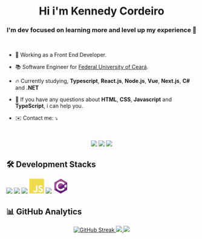<h1 align="center">Hi i'm Kennedy Cordeiro</h1>
<h3 align="center">I'm dev focused on learning more and level up my experience 🚀</h3></br>


+ 🔭 Working as a Front End Developer.

+ 📚 Software Engineer for <a href="https://www.ufc.br/">Federal University of Ceará</a>.

+ 🔥 Currently studying, <b>Typescript</b>, <b>React.js</b>, <b>Node.js</b>, <b>Vue</b>, <b>Next.js</b>,  <b>C#</b> and <b>.NET</b>

+ 💬 If you have any questions about <b>HTML</b>, <b>CSS</b>, <b>Javascript</b> and <b>TypeScript</b>, i can help you.
</p>

+ ✉️ Contact me: ⤵️
</br>

<p align="center">
  <a href="https://web.whatsapp.com/send?phone=558899418159" alt="WhatsApp" target="_blank" >
  <img src="https://img.shields.io/badge/WhatsApp-25d366?style=for-the-badge&logo=whatsapp&logoColor=white"/></a>
  
  <a href="https://www.linkedin.com/in/kennedy-cordeiro-b05186198/" alt="Linkedin" target="_blank">
  <img src="https://img.shields.io/badge/Linkedin-0e76a8?style=for-the-badge&logo=Linkedin&logoColor=white" /></a>

  <a href="https://www.instagram.com/_kennedycordeiro" alt="Instagram" target="_blank">
  <img src="https://img.shields.io/badge/Instagram-DF0174?style=for-the-badge&logo=instagram&logoColor=white"/></a>
  </p>  
   
## 🛠 Development Stacks
<p>
  <img src="https://i.imgur.com/TsyugKp.png" width="40"/>
  <img src="https://i.imgur.com/9x0bCOp.png" width="40"/>
  <img src="https://i.imgur.com/RffZy7A.png" width="40"/>
  <img src="https://raw.githubusercontent.com/devicons/devicon/master/icons/javascript/javascript-plain.svg" width="40">
  <img src="https://i.imgur.com/aHUb5YG.png" width="40"/>
  <img src="https://raw.githubusercontent.com/devicons/devicon/master/icons/csharp/csharp-original.svg" width="40">
</p>

## 📊 GitHub Analytics
<div align="center">
  <a href="https://github.com/KennedyCordeiro">
  <img src="https://streak-stats.demolab.com?user=KennedyCordeiro&theme=dracula&border_radius=5&locale=pt_BR&date_format=j%20M%5B%20Y%5D&include_all_commits=true" alt="GitHub Streak" />
  <img height="180em" src="https://github-readme-stats.vercel.app/api?username=KennedyCordeiro&theme=dracula&border_radius=5"/>
  <img height="180em" src="https://github-readme-stats.vercel.app/api/top-langs/?username=KennedyCordeiro&hide=dockerfile,shell,ejs&hide_border=true&layout=compact&langs_count=7&theme=github_dark"/>
</div>


